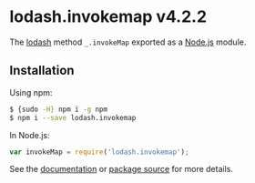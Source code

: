 # lodash.invokemap v4.2.2

The [lodash](https://lodash.com/) method `_.invokeMap` exported as a [Node.js](https://nodejs.org/) module.

## Installation

Using npm:
```bash
$ {sudo -H} npm i -g npm
$ npm i --save lodash.invokemap
```

In Node.js:
```js
var invokeMap = require('lodash.invokemap');
```

See the [documentation](https://lodash.com/docs#invokeMap) or [package source](https://github.com/lodash/lodash/blob/4.2.2-npm-packages/lodash.invokemap) for more details.
